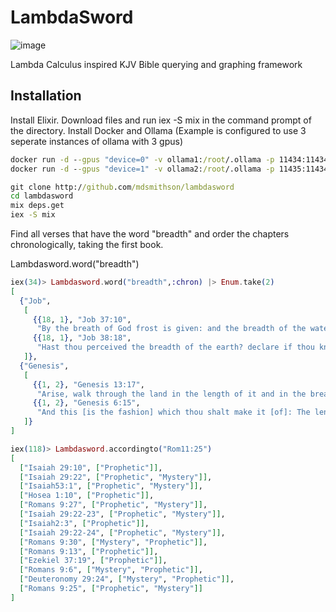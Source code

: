 # LambdaSword

![image](https://github.com/user-attachments/assets/c22e37ed-efc6-46f2-afd3-b780dc2f042c)

Lambda Calculus inspired KJV Bible querying and graphing framework

## Installation

Install Elixir.
Download files and run iex -S mix in the command prompt of the directory.
Install Docker and Ollama (Example is configured to use 3 seperate instances of ollama with 3 gpus)
```cmd
docker run -d --gpus "device=0" -v ollama1:/root/.ollama -p 11434:11434 -e CUDA_VISIBLE_DEVICES=0 --name ollama1 ollama/ollama
docker run -d --gpus "device=1" -v ollama2:/root/.ollama -p 11435:11434 -e CUDA_VISIBLE_DEVICES=1 --name ollama2 ollama/ollama
```

```cmd
git clone http://github.com/mdsmithson/lambdasword
cd lambdasword
mix deps.get
iex -S mix
```

Find all verses that have the word "breadth" and order the chapters chronologically, taking the first book.

Lambdasword.word("breadth")

```elixir
iex(34)> Lambdasword.word("breadth",:chron) |> Enum.take(2)
[
  {"Job",
   [
     {{18, 1}, "Job 37:10",
      "By the breath of God frost is given: and the breadth of the waters is straitened."},
     {{18, 1}, "Job 38:18",
      "Hast thou perceived the breadth of the earth? declare if thou knowest it all."}
   ]},
  {"Genesis",
   [
     {{1, 2}, "Genesis 13:17",
      "Arise, walk through the land in the length of it and in the breadth of it; for I will give it unto thee."},
     {{1, 2}, "Genesis 6:15",
      "And this [is the fashion] which thou shalt make it [of]: The length of the ark [shall be] three hundred cubits, the breadth of it fifty cubits, and the height of it thirty cubits."}
   ]}
]
```



```elixir
iex(118)> Lambdasword.accordingto("Rom11:25")                                                                                                                                                                                                                                                                                                                                                                                                                                                
[
  ["Isaiah 29:10", ["Prophetic"]],
  ["Isaiah 29:22", ["Prophetic", "Mystery"]],
  ["Isaiah53:1", ["Prophetic", "Mystery"]],
  ["Hosea 1:10", ["Prophetic"]],
  ["Romans 9:27", ["Prophetic", "Mystery"]],
  ["Isaiah 29:22-23", ["Prophetic", "Mystery"]],
  ["Isaiah2:3", ["Prophetic"]],
  ["Isaiah 29:22-24", ["Prophetic", "Mystery"]],
  ["Romans 9:30", ["Mystery", "Prophetic"]],
  ["Romans 9:13", ["Prophetic"]],
  ["Ezekiel 37:19", ["Prophetic"]],
  ["Romans 9:6", ["Mystery", "Prophetic"]],
  ["Deuteronomy 29:24", ["Mystery", "Prophetic"]],
  ["Romans 9:25", ["Prophetic", "Mystery"]]
]
```

